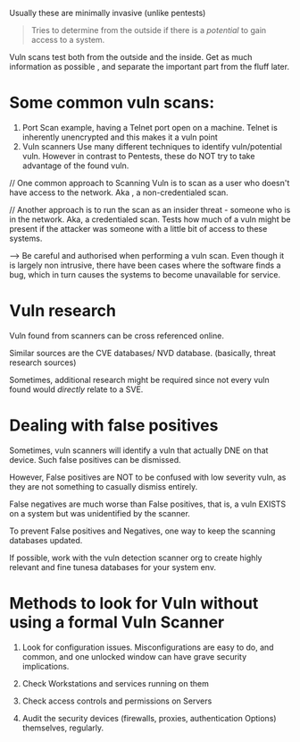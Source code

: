 
Usually these are minimally invasive (unlike pentests)

> Tries to determine from the outside if there is a *potential* to gain access to a system.

Vuln scans test both from the outside and the inside.
Get as much information as possible , and separate the important part from the fluff later.

# Some common vuln scans:

1. Port Scan
		example, having a Telnet port open on a machine. Telnet  is inherently unencrypted and this makes it a vuln point
2. Vuln scanners
		Use many different techniques to identify vuln/potential vuln. However in contrast to Pentests, these do NOT try to take advantage of the found vuln.

// One common approach to Scanning Vuln is to scan as a user who doesn't have access to the network. Aka , a non-credentialed scan.

// Another approach is to run the scan as an insider threat - someone who is in the network. Aka, a credentialed scan. Tests how much of a vuln might be present if the attacker was someone with a little bit of access to these systems.

--> Be careful and authorised when performing a vuln scan. Even though it is largely non intrusive, there have been cases where the software finds a bug, which in turn causes the systems to become unavailable for service.

# Vuln research

Vuln found from scanners can be cross referenced online. 

Similar sources  are the CVE databases/ NVD database. (basically, threat research sources)

Sometimes, additional research might be required since not every vuln found would *directly* relate to a SVE.


# Dealing with false positives

Sometimes, vuln scanners will identify a vuln that actually DNE on that device.
Such false positives can be dismissed.

However, False positives are NOT to be confused with low severity vuln, as they are not something to casually dismiss entirely.

False negatives are much worse than False positives, that is, a vuln EXISTS on a system but was unidentified by the scanner.

To prevent False positives and Negatives, one way to keep the scanning databases updated.

If possible, work with the vuln detection scanner org to create highly relevant and fine tunesa databases for your system env.

# Methods to look for Vuln without using a formal Vuln Scanner

1. Look for configuration issues.
		Misconfigurations are easy to do, and common, and one unlocked window can have grave security implications.

2. Check Workstations and services running on them
3. Check access controls and permissions on Servers
4. Audit the security devices (firewalls, proxies, authentication Options) themselves, regularly.

